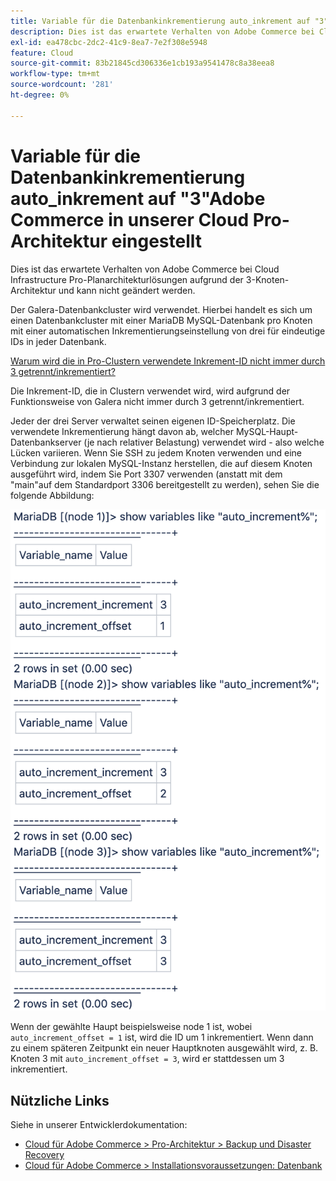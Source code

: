 ```yaml
---
title: Variable für die Datenbankinkrementierung auto_inkrement auf "3"Adobe Commerce in unserer Cloud Pro-Architektur eingestellt
description: Dies ist das erwartete Verhalten von Adobe Commerce bei Cloud Infrastructure Pro-Planarchitekturlösungen aufgrund der 3-Knoten-Architektur und kann nicht geändert werden.
exl-id: ea478cbc-2dc2-41c9-8ea7-7e2f308e5948
feature: Cloud
source-git-commit: 83b21845cd306336e1cb193a9541478c8a38eea8
workflow-type: tm+mt
source-wordcount: '281'
ht-degree: 0%

---
```


# Variable für die Datenbankinkrementierung auto_inkrement auf &quot;3&quot;Adobe Commerce in unserer Cloud Pro-Architektur eingestellt

Dies ist das erwartete Verhalten von Adobe Commerce bei Cloud Infrastructure Pro-Planarchitekturlösungen aufgrund der 3-Knoten-Architektur und kann nicht geändert werden.

Der Galera-Datenbankcluster wird verwendet. Hierbei handelt es sich um einen Datenbankcluster mit einer MariaDB MySQL-Datenbank pro Knoten mit einer automatischen Inkrementierungseinstellung von drei für eindeutige IDs in jeder Datenbank.

<u>Warum wird die in Pro-Clustern verwendete Inkrement-ID nicht immer durch 3 getrennt/inkrementiert?</u>

Die Inkrement-ID, die in Clustern verwendet wird, wird aufgrund der Funktionsweise von Galera nicht immer durch 3 getrennt/inkrementiert.

Jeder der drei Server verwaltet seinen eigenen ID-Speicherplatz. Die verwendete Inkrementierung hängt davon ab, welcher MySQL-Haupt-Datenbankserver (je nach relativer Belastung) verwendet wird - also welche Lücken variieren.
Wenn Sie SSH zu jedem Knoten verwenden und eine Verbindung zur lokalen MySQL-Instanz herstellen, die auf diesem Knoten ausgeführt wird, indem Sie Port 3307 verwenden (anstatt mit dem &quot;main&quot;auf dem Standardport 3306 bereitgestellt zu werden), sehen Sie die folgende Abbildung:

![auto_increment](assets/auto_increment_id.png)

Wenn der gewählte Haupt beispielsweise node 1 ist, wobei `auto_increment_offset = 1` ist, wird die ID um 1 inkrementiert. Wenn dann zu einem späteren Zeitpunkt ein neuer Hauptknoten ausgewählt wird, z. B. Knoten 3 mit `auto_increment_offset = 3`, wird er stattdessen um 3 inkrementiert.

## Nützliche Links

Siehe in unserer Entwicklerdokumentation:

* [Cloud für Adobe Commerce > Pro-Architektur > Backup und Disaster Recovery](https://devdocs.magento.com/cloud/architecture/pro-architecture.html#backup-and-disaster-recovery)
* [Cloud für Adobe Commerce > Installationsvoraussetzungen: Datenbank](https://devdocs.magento.com/cloud/before/before-workspace-magento-prereqs.html#database)

